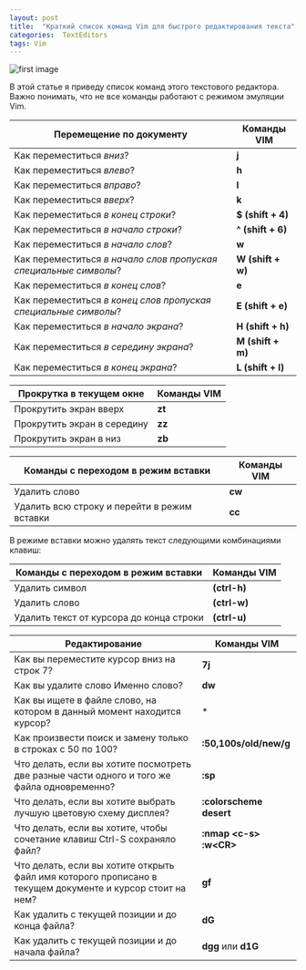 ```yaml
---
layout: post
title:  "Краткий список команд Vim для быстрого редактирования текста"
categories:  TextEditors
tags: Vim
---
```


![first image](http://s019.radikal.ru/i612/1609/d0/d5ac80e8cfb2.jpg)

В этой статье я приведу список команд этого текстового редактора.
Важно понимать, что не все команды работают с режимом эмуляции Vim. 

|                     Перемещение по документу                     |    Команды VIM    |
|------------------------------------------------------------------|-------------------|
| Как переместиться *вниз*?                                        | **j**             |
| Как переместиться *влево*?                                       | **h**             |
| Как переместиться *вправо*?                                      | **l**             |
| Как переместиться *вверх*?                                       | **k**             |
| Как переместиться *в конец строки*?                              | **$ (shift + 4)** |
| Как переместиться *в начало строки*?                             | **^ (shift + 6)** |
| Как переместиться *в начало слов*?                               | **w**             |
| Как переместиться *в начало слов пропуская специальные символы*? | **W (shift + w)** |
| Как переместиться *в конец слов*?                                | **e**             |
| Как переместиться *в конец слов пропуская специальные символы*?  | **E (shift + e)** |
| Как переместиться *в начало экрана*?                             | **H (shift + h)** |
| Как переместиться *в середину экрана*?                           | **M (shift + m)** |
| Как переместиться *в конец экрана*?                              | **L (shift + l)** |

|   Прокрутка в текущем окне  | Команды VIM |
|-----------------------------|-------------|
| Прокрутить экран вверх      | **zt**      |
| Прокрутить экран в середину | **zz**      |
| Прокрутить экран в низ      | **zb**      |

|     Команды с переходом в режим вставки      | Команды VIM |
|----------------------------------------------|-------------|
| Удалить слово                                | **cw**      |
| Удалить всю строку и перейти в режим вставки | **cc**      |

В режиме вставки можно удалять текст следующими комбинациями клавиш:

|   Команды с переходом в режим вставки    |    Команды VIM     |
|------------------------------------------|--------------------|
| Удалить символ                           | **<C-h> (ctrl-h)** |
| Удалить слово                            | **<C-w> (ctrl-w)** |
| Удалить текст от курсора до конца строки | **<C-u> (ctrl-u)** |

|                                               Редактирование                                              |        Команды VIM         |
|-----------------------------------------------------------------------------------------------------------|----------------------------|
| Как вы переместите курсор вниз на строк 7?                                                                | **7j**                     |
| Как вы удалите слово Именно слово?                                                                        | **dw**                     |
| Как вы ищете в файле слово, на котором в данный момент находится курсор?                                  | *                          |
| Как произвести поиск и замену только в строках с 50 по 100?                                               | **:50,100s/old/new/g**     |
| Что делать, если вы хотите посмотреть две разные части одного и того же файла одновременно?               | **:sp**                    |
| Что делать, если вы хотите выбрать лучшую цветовую схему дисплея?                                         | **:colorscheme desert**    |
| Что делать, если вы хотите, чтобы сочетание клавиш Ctrl-S сохраняло файл?                                 | **:nmap \<c-s\> :w\<CR\>** |
| Что делать, если вы хотите открыть файл имя которого прописано в текущем документе и курсор стоит на нем? | **gf**                     |
| Как удалить с текущей позиции и до конца файла?                                                           | **dG**                     |
| Как удалить с текущей позиции и до начала файла?                                                          | **dgg** или **d1G**        |

